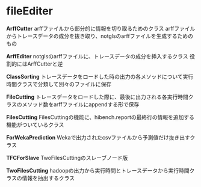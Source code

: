 fileEditer
===============

**ArffCutter**
arffファイルから部分的に情報を切り取るためのクラス
arffファイルからトレースデータの成分を抜き取り、notglsのarffファイルを生成するためのもの

**ArffEditer**
notglsのarffファイルに、トレースデータの成分を挿入するクラス
役割的にはArffCutterと逆

**ClassSorting**
トレースデータをロードした時の出力の各メソッドについて実行時間クラスで分類して別々のファイルに保存

**FileCutting**
トレースデータをロードした際に、最後に出力される各実行時間クラスのメソッド数をarffファイルにappendする形で保存

**FilesCutting**
FilesCuttingの機能に、hibench.reportの最終行の情報を追加する機能がついているクラス

**ForWekaPrediction**
Wekaで出力されたcsvファイルから予測値だけ抜き出すクラス

**TFCForSlave**
TwoFilesCuttingのスレーブノード版

**TwoFilesCutting**
hadoopの出力から実行時間とトレースデータから実行時間クラスの情報を抽出するクラス
